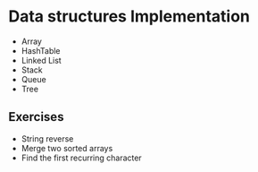 # Data structures Implementation
* Array
* HashTable
* Linked List
* Stack
* Queue
* Tree


## Exercises
* String reverse
* Merge two sorted arrays
* Find the first recurring character